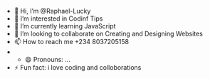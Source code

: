 - 👋 Hi, I’m @Raphael-Lucky
- 👀 I’m interested in Codinf Tips
- 🌱 I’m currently learning JavaScript
- 💞️ I’m looking to collaborate on Creating and Designing Websites
- 📫 How to reach me +234 8037205158
- - 😄 Pronouns: ...
- ⚡ Fun fact: i love coding and colloborations 

<!---
Raphael-Lucky/Raphael-Lucky is a ✨ special ✨ repository because its `README.md` (this file) appears on your GitHub profile.
You can click the Preview link to take a look at your changes.
--->

